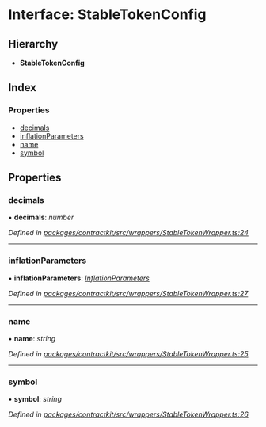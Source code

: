 # Interface: StableTokenConfig

## Hierarchy

* **StableTokenConfig**

## Index

### Properties

* [decimals](_contractkit_src_wrappers_stabletokenwrapper_.stabletokenconfig.md#decimals)
* [inflationParameters](_contractkit_src_wrappers_stabletokenwrapper_.stabletokenconfig.md#inflationparameters)
* [name](_contractkit_src_wrappers_stabletokenwrapper_.stabletokenconfig.md#name)
* [symbol](_contractkit_src_wrappers_stabletokenwrapper_.stabletokenconfig.md#symbol)

## Properties

###  decimals

• **decimals**: *number*

*Defined in [packages/contractkit/src/wrappers/StableTokenWrapper.ts:24](https://github.com/celo-org/celo-monorepo/blob/master/packages/contractkit/src/wrappers/StableTokenWrapper.ts#L24)*

___

###  inflationParameters

• **inflationParameters**: *[InflationParameters](_contractkit_src_wrappers_stabletokenwrapper_.inflationparameters.md)*

*Defined in [packages/contractkit/src/wrappers/StableTokenWrapper.ts:27](https://github.com/celo-org/celo-monorepo/blob/master/packages/contractkit/src/wrappers/StableTokenWrapper.ts#L27)*

___

###  name

• **name**: *string*

*Defined in [packages/contractkit/src/wrappers/StableTokenWrapper.ts:25](https://github.com/celo-org/celo-monorepo/blob/master/packages/contractkit/src/wrappers/StableTokenWrapper.ts#L25)*

___

###  symbol

• **symbol**: *string*

*Defined in [packages/contractkit/src/wrappers/StableTokenWrapper.ts:26](https://github.com/celo-org/celo-monorepo/blob/master/packages/contractkit/src/wrappers/StableTokenWrapper.ts#L26)*
